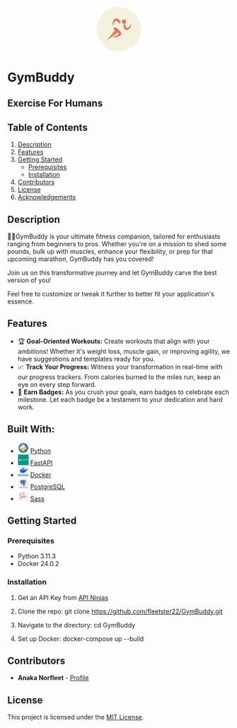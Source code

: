 <p align="center">
    <img src="./ghi/public/GymBuddy.png" alt="GymBuddy Logo" width="20%" />
</p>

# GymBuddy

## Exercise For Humans

## Table of Contents

1. [Description](#description)
2. [Features](#features)
3. [Getting Started](#getting-started)
   - [Prerequisites](#prerequisites)
   - [Installation](#installation)
4. [Contributors](#contributors)
5. [License](#license)
6. [Acknowledgements](#acknowledgements)

## Description

🏋️‍♂️GymBuddy is your ultimate fitness companion, tailored for enthusiasts ranging from beginners to pros. Whether you're on a mission to shed some pounds, bulk up with muscles, enhance your flexibility, or prep for that upcoming marathon, GymBuddy has you covered!

Join us on this transformative journey and let GymBuddy carve the best version of you!

Feel free to customize or tweak it further to better fit your application's essence.

## Features

- 🏆 **Goal-Oriented Workouts:** Create workouts that align with your ambitions! Whether it's weight loss, muscle gain, or improving agility, we have suggestions and templates ready for you.
- 📈 **Track Your Progress:** Witness your transformation in real-time with our progress trackers. From calories burned to the miles run, keep an eye on every step forward.
- 🌄 **Earn Badges:** As you crush your goals, earn badges to celebrate each milestone. Let each badge be a testament to your dedication and hard work.

## Built With:

- <img src="./ghi/public/python_logo.png" alt="Python Logo" width="5%"/> [Python](https://docs.python.org/3/)
- <img src="./ghi/public/fastapi_logo.png" alt="FastAPI Logo" width="5%"/> [FastAPI](https://fastapi.tiangolo.com/)
- <img src="./ghi/public/docker_logo.png" alt="Docker Logo" width="5%"/> [Docker](https://docs.docker.com/)
- <img src="./ghi/public/postgresql_logo.png" alt="PostgreSQL Logo" width="5%"/> [PostgreSQL](https://www.postgresql.org/docs/)
- <img src="./ghi/public/sass_logo.png" alt="Sass Logo" width="5%"/> [Sass](https://sass-lang.com/)

## Getting Started

### Prerequisites

- Python 3.11.3
- Docker 24.0.2

### Installation

1. Get an API Key from [API Ninjas](https://api-ninjas.com/)

1. Clone the repo:
   git clone https://github.com/fleetster22/GymBuddy.git

1. Navigate to the directory:
   cd GymBuddy

1. Set up Docker:
   docker-compose up --build

## Contributors

- **Anaka Norfleet** - [Profile](https://gitlab.com/fleetster22)

## License

This project is licensed under the [MIT License](https://choosealicense.com/licenses/mit/).
